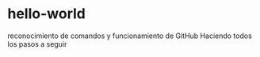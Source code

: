 # hello-world
reconocimiento de comandos y funcionamiento de GitHub
Haciendo todos los pasos a seguir
